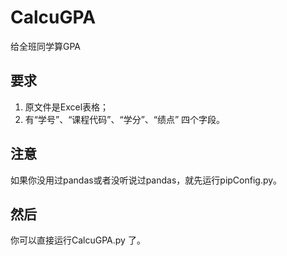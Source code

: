 # CalcuGPA
给全班同学算GPA
## 要求
1. 原文件是Excel表格；
2. 有“学号”、“课程代码”、“学分”、“绩点” 四个字段。
## 注意
如果你没用过pandas或者没听说过pandas，就先运行pipConfig.py。
## 然后
你可以直接运行CalcuGPA.py  了。
